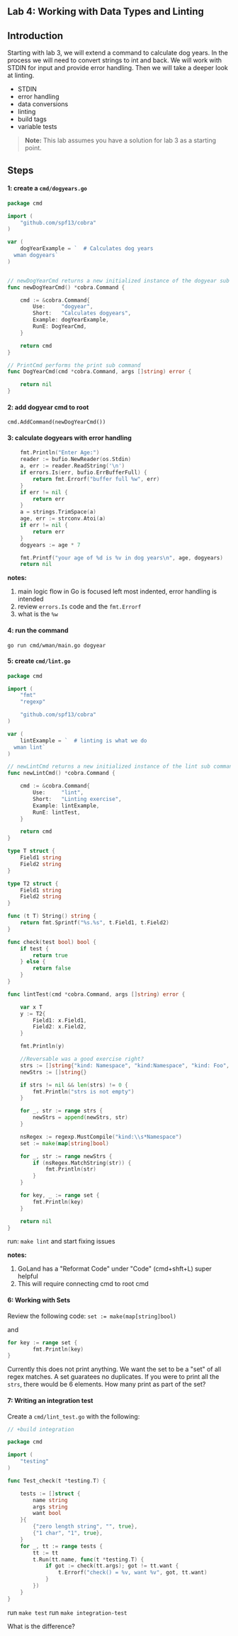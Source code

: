 ## Lab 4: Working with Data Types and Linting

## Introduction

Starting with lab 3, we will extend a command to calculate dog years. In the process we will need to convert strings to int and back.  We will work with STDIN for input and provide error handling. Then we will take a deeper look at linting.

* STDIN
* error handling
* data conversions
* linting
* build tags
* variable tests

> **Note:** This lab assumes you have a solution for lab 3 as a starting point.

## Steps

#### 1: create a `cmd/dogyears.go`

```go
package cmd

import (
	"github.com/spf13/cobra"
)

var (
	dogYearExample = `  # Calculates dog years
  wman dogyears`
)


// newDogYearCmd returns a new initialized instance of the dogyear sub command
func newDogYearCmd() *cobra.Command {

	cmd := &cobra.Command{
		Use:     "dogyear",
		Short:   "Calculates dogyears",
		Example: dogYearExample,
		RunE: DogYearCmd,
	}

	return cmd
}

// PrintCmd performs the print sub command
func DogYearCmd(cmd *cobra.Command, args []string) error {

	return nil
}

```

#### 2: add dogyear cmd to root

`cmd.AddCommand(newDogYearCmd())`


#### 3: calculate dogyears with error handling

```go
	fmt.Println("Enter Age:")
	reader := bufio.NewReader(os.Stdin)
	a, err := reader.ReadString('\n')
	if errors.Is(err, bufio.ErrBufferFull) {
		return fmt.Errorf("buffer full %w", err)
	}
	if err != nil {
		return err
	}
	a = strings.TrimSpace(a)
	age, err := strconv.Atoi(a)
	if err != nil {
		return err
	}
	dogyears := age * 7

	fmt.Printf("your age of %d is %v in dog years\n", age, dogyears)
	return nil
```

**notes:**
1. main logic flow in Go is focused left most indented, error handling is intended
2. review `errors.Is` code and the `fmt.Errorf`
3. what is the `%w`


#### 4: run the command 

`go run cmd/wman/main.go dogyear`


#### 5: create `cmd/lint.go`

```go
package cmd

import (
	"fmt"
	"regexp"

	"github.com/spf13/cobra"
)

var (
	lintExample = `  # linting is what we do
  wman lint`
)

// newLintCmd returns a new initialized instance of the lint sub command
func newLintCmd() *cobra.Command {

	cmd := &cobra.Command{
		Use:     "lint",
		Short:   "Linting exercise",
		Example: lintExample,
		RunE: lintTest,
	}

	return cmd
}

type T struct {
	Field1 string
	Field2 string
}

type T2 struct {
	Field1 string
	Field2 string
}

func (t T) String() string {
	return fmt.Sprintf("%s.%s", t.Field1, t.Field2)
}

func check(test bool) bool {
	if test {
		return true
	} else {
		return false
	}
}

func lintTest(cmd *cobra.Command, args []string) error {

	var x T
	y := T2{
		Field1: x.Field1,
		Field2: x.Field2,
	}

	fmt.Println(y)

	//Reversable was a good exercise right?
	strs := []string{"kind: Namespace", "kind:Namespace", "kind: Foo", "kind", "kind:  Namespace", "kind: Namespace"}
	newStrs := []string{}

	if strs != nil && len(strs) != 0 {
		fmt.Println("strs is not empty")
	}

	for _, str := range strs {
		newStrs = append(newStrs, str)
	}

	nsRegex := regexp.MustCompile("kind:\\s*Namespace")
	set := make(map[string]bool)

	for _, str := range newStrs {
		if (nsRegex.MatchString(str)) {
			fmt.Println(str)
		}
	}

	for key, _ := range set {
		fmt.Println(key)
	}

	return nil
}
```

run: `make lint` and start fixing issues

**notes:**
1. GoLand has a "Reformat Code" under "Code" (cmd+shft+L) super helpful
2. This will require connecting cmd to root cmd

#### 6:  Working with Sets

Review the following code:
`set := make(map[string]bool)`

and 
```go
for key := range set {
		fmt.Println(key)
}
```

Currently this does not print anything.  We want the set to be a "set" of all regex matches.  A set guaratees no duplicates.  If you were to print all the `strs`, there would be 6 elements.  How many print as part of the set?

#### 7: Writing an integration test

Create a `cmd/lint_test.go` with the following:

```go
// +build integration

package cmd

import (
	"testing"
)

func Test_check(t *testing.T) {

	tests := []struct {
		name string
		args string
		want bool
	}{
		{"zero length string", "", true},
		{"1 char", "1", true},
	}
	for _, tt := range tests {
		tt := tt
		t.Run(tt.name, func(t *testing.T) {
			if got := check(tt.args); got != tt.want {
				t.Errorf("check() = %v, want %v", got, tt.want)
			}
		})
	}
}
```

run `make test`
run `make integration-test`

What is the difference?